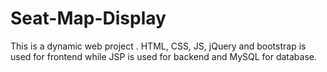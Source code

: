 # Seat-Map-Display
This is a dynamic web project . HTML, CSS, JS, jQuery and bootstrap is used for frontend while JSP is used for backend and MySQL for database. 
